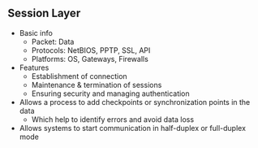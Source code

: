 ## Session Layer
- Basic info
  - Packet: Data
  - Protocols: NetBIOS, PPTP, SSL, API
  - Platforms: OS, Gateways, Firewalls
- Features
  - Establishment of connection
  - Maintenance & termination of sessions
  - Ensuring security and managing authentication
- Allows a process to add checkpoints or synchronization points in the data
  - Which help to identify errors and avoid data loss
- Allows systems to start communication in half-duplex or full-duplex mode
